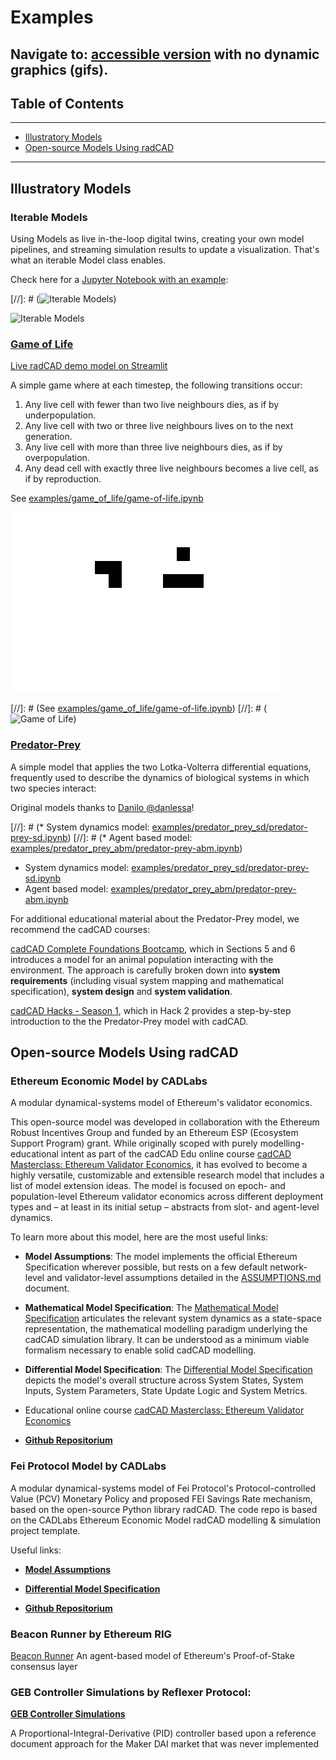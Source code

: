 # Examples

Navigate to: [**accessible version**](examples_accessible.md) with no dynamic graphics (gifs).
---

## Table of Contents

---

 - [Illustratory Models](#illustratory-models)
 - [Open-source Models Using radCAD](#open-source-models-using-radcad)

---

## Illustratory Models

### Iterable Models

Using Models as live in-the-loop digital twins, creating your own model pipelines, and streaming simulation results to update a visualization. That's what an iterable Model class enables.

Check here for a [Jupyter  Notebook with an example](https://github.com/CADLabs/radCAD/blob/master/examples/iterable_models/iterable-models.ipynb):

[//]: # (![Iterable Models](https://github.com/CADLabs/radCAD/blob/master/examples/iterable_models/iterable-models.gif))


![Iterable Models](images/iterable-models.gif)

### [Game of Life](https://www.conwaylife.com/)

[Live radCAD demo model on Streamlit](https://share.streamlit.io/benschza/radcad/examples/streamlit/game_of_life/app.py)

A simple game where at each timestep, the following transitions occur:

1. Any live cell with fewer than two live neighbours dies, as if by underpopulation.
2. Any live cell with two or three live neighbours lives on to the next generation.
3. Any live cell with more than three live neighbours dies, as if by overpopulation.
4. Any dead cell with exactly three live neighbours becomes a live cell, as if by reproduction.


See [examples/game_of_life/game-of-life.ipynb](https://github.com/CADLabs/radCAD/blob/master/examples/game_of_life/game-of-life.ipynb)

![Game of Life](images/game-of-life.gif)

[//]: # (See [examples/game_of_life/game-of-life.ipynb](examples/game-of-life/game-of-life.ipynb))
[//]: # (![Game of Life](https://github.com/CADLabs/radCAD/blob/master/examples/game_of_life/game-of-life.gif))

### [Predator-Prey](https://en.wikipedia.org/wiki/Lotka%E2%80%93Volterra_equations)

A simple model that applies the two Lotka-Volterra differential equations, frequently used to describe the dynamics of biological systems in which two species interact:

Original models thanks to [Danilo @danlessa](https://github.com/danlessa/)!

[//]: # (* System dynamics model: [examples/predator_prey_sd/predator-prey-sd.ipynb](examples/predator_prey_sd/predator-prey-sd.ipynb))
[//]: # (* Agent based model: [examples/predator_prey_abm/predator-prey-abm.ipynb](examples/predator_prey_abm/predator-prey-abm.ipynb))

* System dynamics model: [examples/predator_prey_sd/predator-prey-sd.ipynb](https://github.com/CADLabs/radCAD/blob/dev/examples/predator_prey_sd/predator-prey-sd.ipynb)
* Agent based model: [examples/predator_prey_abm/predator-prey-abm.ipynb](https://github.com/CADLabs/radCAD/blob/dev/examples/predator_prey_abm/predator-prey-abm.ipynb)

For additional educational material about the Predator-Prey model, we recommend the cadCAD courses:

[cadCAD Complete Foundations Bootcamp](https://www.cadcad.education/course/bootcamp), which in Sections 5 and 6 introduces a model for an animal population interacting with the environment. The approach is carefully broken down into **system requirements** (including visual system mapping and mathematical specification), **system design** and **system validation**.

[cadCAD Hacks - Season 1](https://www.cadcad.education/course/cadcad-hacks), which in Hack 2 provides a step-by-step introduction to the the Predator-Prey model with cadCAD.



## Open-source Models Using radCAD


### Ethereum Economic Model by CADLabs

A modular dynamical-systems model of Ethereum's validator economics.

This open-source model was developed in collaboration with the Ethereum Robust Incentives Group and funded by an Ethereum ESP (Ecosystem Support Program) grant. While originally scoped with purely modelling-educational intent as part of the cadCAD Edu online course [cadCAD Masterclass: Ethereum Validator Economics](https://www.cadcad.education/course/masterclass-ethereum), it has evolved to become a highly versatile, customizable and extensible research model that includes a list of model extension ideas. The model is focused on epoch- and population-level Ethereum validator economics across different deployment types and – at least in its initial setup – abstracts from slot- and agent-level dynamics. 

To learn more about this model, here are the most useful links:

* **Model Assumptions**:
The model implements the official Ethereum Specification wherever possible, but rests on a few default network-level and validator-level assumptions detailed in the [ASSUMPTIONS.md](https://github.com/CADLabs/ethereum-economic-model/blob/main/ASSUMPTIONS.md) document.

* **Mathematical Model Specification**:
The [Mathematical Model Specification](https://hackmd.io/@CADLabs/ryLrPm2T_) articulates the relevant system dynamics as a state-space representation, the mathematical modelling paradigm underlying the cadCAD simulation library. It can be understood as a minimum viable formalism necessary to enable solid cadCAD modelling.

* **Differential Model Specification**:
The [Differential Model Specification](https://hackmd.io/@CADLabs/HyENPQ36u) depicts the model's overall structure across System States, System Inputs, System Parameters, State Update Logic and System Metrics.

* Educational online course [cadCAD Masterclass: Ethereum Validator Economics](https://www.cadcad.education/course/masterclass-ethereum)

* [**Github Repositorium**](https://github.com/CADLabs/ethereum-economic-model)


### Fei Protocol Model by CADLabs

A modular dynamical-systems model of Fei Protocol's Protocol-controlled Value (PCV) Monetary Policy and proposed FEI Savings Rate mechanism, based on the open-source Python library radCAD. The code repo is based on the CADLabs Ethereum Economic Model radCAD modelling & simulation project template.

Useful links:

* [**Model Assumptions**](https://github.com/CADLabs/fei-protocol-model/blob/main/ASSUMPTIONS.md)

* [**Differential Model Specification**](https://github.com/CADLabs/fei-protocol-model#Differential-Model-Specification)

* [**Github Repositorium**](https://github.com/CADLabs/fei-protocol-model)


### Beacon Runner by Ethereum RIG

[Beacon Runner](https://github.com/ethereum/beaconrunner) An agent-based model of Ethereum's Proof-of-Stake consensus layer

### GEB Controller Simulations by Reflexer Protocol: 

**[GEB Controller Simulations](https://github.com/reflexer-labs/geb-simulations)** 

A Proportional-Integral-Derivative (PID) controller based upon a reference document approach for the Maker DAI market that was never implemented